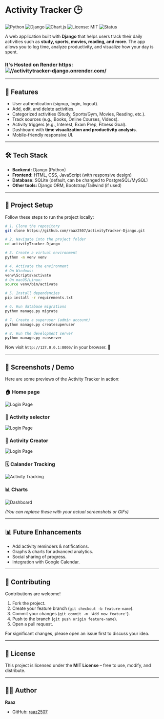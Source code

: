# Activity Tracker 🕒  

![Python](https://img.shields.io/badge/Python-3.13.7%2B-blue)
![Django](https://img.shields.io/badge/Django-5.2.6%2B-green)
![Chart.js](https://img.shields.io/badge/Chart.js-4.0%2B-green)
![License: MIT](https://img.shields.io/badge/License-MIT-yellow)
![Status](https://img.shields.io/badge/Status-Active-success)

A web application built with **Django** that helps users track their daily activities such as **study, sports, movies, reading, and more**. The app allows you to log time, analyze productivity, and visualize how your day is spent.  
### It's Hosted on Render https: ![//activitytracker-django.onrender.com/](https://activitytracker-django.onrender.com/) 

---

## 🚀 Features  

- User authentication (signup, login, logout).  
- Add, edit, and delete activities.  
- Categorized activities (Study, Sports/Gym, Movies, Reading, etc.).  
- Track sources (e.g., Books, Online Courses, Videos).  
- Activity triggers (e.g., Interest, Exam Prep, Fitness Goal).  
- Dashboard with **time visualization and productivity analysis**.  
- Mobile-friendly responsive UI.  

---

## 🛠️ Tech Stack  

- **Backend:** Django (Python)  
- **Frontend:** HTML, CSS, JavaScript (with responsive design)  
- **Database:** SQLite (default, can be changed to PostgreSQL/MySQL)  
- **Other tools:** Django ORM, Bootstrap/Tailwind (if used)  

---

## 📂 Project Setup  

Follow these steps to run the project locally:  

```bash
# 1. Clone the repository
git clone https://github.com/raaz2507/activityTracker-Django.git

# 2. Navigate into the project folder
cd activityTracker-Django

# 3. Create a virtual environment
python -m venv venv

# 4. Activate the environment
# On Windows:
venv\Scripts\activate
# On macOS/Linux:
source venv/bin/activate

# 5. Install dependencies
pip install -r requirements.txt

# 6. Run database migrations
python manage.py migrate

# 7. Create a superuser (admin account)
python manage.py createsuperuser

# 8. Run the development server
python manage.py runserver
```

Now visit `http://127.0.0.1:8000/` in your browser. 🎉  

---

## 📸 Screenshots / Demo  

Here are some previews of the Activity Tracker in action:  
### 🏠 Home page
![Login Page](screenshots/homepage.jpg)

### 🎯 Activity selector 
![Login Page](screenshots/selectActivity.jpg)

### 🎯 Activity Creator 
![Login Page](screenshots/create_activity.jpg)  

### 🗓️ Calander Tracking
![Activity Tracking](screenshots/calander.jpg)

### 📊 Charts  
![Dashboard](screenshots/charts.jpg)



*(You can replace these with your actual screenshots or GIFs)*  

---

## 📊 Future Enhancements  

- Add activity reminders & notifications.  
- Graphs & charts for advanced analytics.  
- Social sharing of progress.  
- Integration with Google Calendar.  

---

## 🤝 Contributing  

Contributions are welcome!  
1. Fork the project.  
2. Create your feature branch (`git checkout -b feature-name`).  
3. Commit your changes (`git commit -m 'Add new feature'`).  
4. Push to the branch (`git push origin feature-name`).  
5. Open a pull request.  

For significant changes, please open an issue first to discuss your idea.  

---

## 📜 License  

This project is licensed under the **MIT License** – free to use, modify, and distribute.  

---

## 👨‍💻 Author  

**Raaz**  
- GitHub: [raaz2507](https://github.com/raaz2507)  


